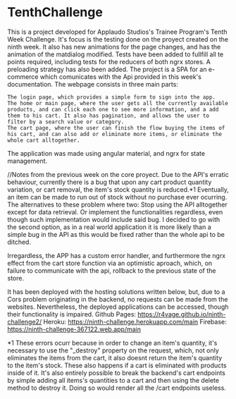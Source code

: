 # TenthChallenge

This is a project developed for Applaudo Studios's Trainee Program's Tenth Week Challenge.
It's focus is the testing done on the proyect created on the ninth week. It also has new animations for the page changes, and has the animation of the matdialog modified.
Tests have been added to fullfill all te points required, including tests for the reducers of both ngrx stores. A preloading strategy has also been added.
The project is a SPA for an e-commerce which comunicates with the Api provided in this week's documentation.
The webpage consists in three main parts:

    The login page, which provides a simple form to sign into the app.
    The home or main page, where the user gets all the currently available products, and can click each one to see more information, and a add them to his cart. It also has pagination, and allows the user to filter by a search value or category.
    The cart page, where the user can finish the flow buying the items of his cart, and can also add or eliminate more items, or eliminate the whole cart alltogether.

The application was made using angular material, and ngrx for state management.

//Notes from the previous week on the core proyect.
Due to the API's erratic behaviour, currently there is a bug that upon any cart product quantity variation, or cart removal, the item's stock quantity is reduced.*1 
Eventually, an item can be made to run out of stock without no purchase ever ocurring. The alternatives to these problem where two: 
    Stop using the API alltogether except for data retrieval.
    Or implement the functionalities regardless, even though such implementation would include said bug.
I decided to go with the second option, as in a real world application it is more likely than a simple bug in the API as this would be fixed rather than the whole api to be ditched. 

Irregardless, the APP has a custom error handler, and furthermore the ngrx effect from the cart store function via an optimistic aproach, which, on failure to communicate with the api, rollback to the previous state of the store.

It has been deployed with the hosting solutions written below, but, due to a Cors problem originating in the backend, no requests can be made from the websites. Nevertheless, the deployed applications can be accessed, though their functionality is impaired. 
Github Pages: https://r4vage.github.io/ninth-challenge2/
Heroku: https://ninth-challenge.herokuapp.com/main
Firebase: https://ninth-challenge-367122.web.app/main

*1 These errors ocurr because in order to change an item's quantity, it's necessary to use the "_destroy" property on the request, which, not only eliminates the items from the cart, it also doesnt return the item's quantity to the item's stock. These also happens if a cart is eliminated with products inside of it.
It's also entirely possible to break the backend's cart endpoints by simple adding all items's quantities to a cart and then using the delete method to destroy it. Doing so would render all the /cart endpoints useless.